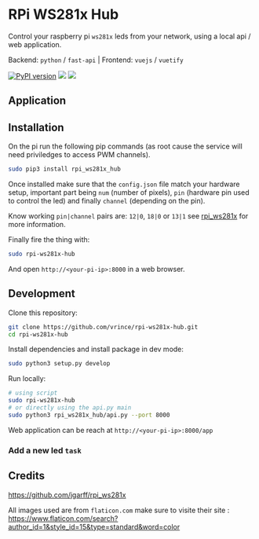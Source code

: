 # RPi WS281x Hub

Control your raspberry pi `ws281x` leds from your network, using a local api / web application.

Backend: `python` / `fast-api` | Frontend: `vuejs` / `vuetify`

[![PyPI version](https://badge.fury.io/py/rpi-ws281x-hub.svg)](https://badge.fury.io/py/rpi-ws281x-hub) ![](https://badgen.net/badge/license/MIT/blue) [![](https://badgen.net/badge/code/github/black?icon=github)](https://github.com/vrince/rpi-ws281x-hub)


## Application


## Installation

On the pi run the following pip commands (as root cause the service will need priviledges to access PWM channels).

```bash
sudo pip3 install rpi_ws281x_hub
```

Once installed make sure that the `config.json` file match your hardware setup, important part being `num` (number of pixels), `pin` (hardware pin used to control the led) and finally `channel` (depending on the pin).

Know working `pin|channel` pairs are: `12|0`, `18|0` or `13|1` see [rpi_ws281x](https://github.com/jgarff/rpi_ws281x) for more information.

Finally fire the thing with:

```bash
sudo rpi-ws281x-hub
```

And open `http://<your-pi-ip>:8000` in a web browser.

## Development

Clone this repository:

```bash
git clone https://github.com/vrince/rpi-ws281x-hub.git
cd rpi-ws281x-hub
```

Install dependencies and install package in dev mode:

```bash
sudo python3 setup.py develop
```

Run locally:

```bash
# using script
sudo rpi-ws281x-hub
# or directly using the api.py main
sudo python3 rpi_ws281x_hub/api.py --port 8000
```

Web application can be reach at `http://<your-pi-ip>:8000/app`

### Add a new led `task`



## Credits

https://github.com/jgarff/rpi_ws281x

All images used are from `flaticon.com` make sure to visite their site :
https://www.flaticon.com/search?author_id=1&style_id=15&type=standard&word=color